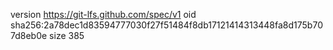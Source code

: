 version https://git-lfs.github.com/spec/v1
oid sha256:2a78dec1d83594777030f27f51484f8db17121414313448fa8d175b707d8eb0e
size 385
